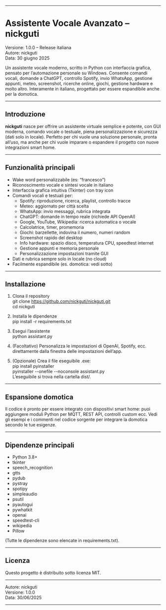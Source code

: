 -----------------------------------------

Assistente Vocale Avanzato – nickguti  
=====================================

Versione: 1.0.0 – Release italiana  
Autore: nickguti  
Data: 30 giugno 2025

Un assistente vocale moderno, scritto in Python con interfaccia grafica, pensato per l’automazione personale su Windows. Consente comandi vocali, domande a ChatGPT, controllo Spotify, invio WhatsApp, gestione appunti, meteo, screenshot, ricerche online, giochi, gestione hardware e molto altro. Interamente in italiano, progettato per essere espandibile anche per la domotica.

-----------------------------------------

Introduzione  
------------

**nickguti** nasce per offrire un assistente virtuale semplice e potente, con GUI moderna, comando vocale o testuale, piena personalizzazione e sicurezza (dati solo in locale). Perfetto per chi vuole una soluzione personale, pronta all’uso, ma anche per chi vuole imparare o espandere il progetto con nuove integrazioni smart home.

-----------------------------------------

Funzionalità principali  
-----------------------

- Wake word personalizzabile (es: “francesco”)
- Riconoscimento vocale e sintesi vocale in italiano
- Interfaccia grafica intuitiva (Tkinter) con tray icon
- Comandi vocali e testuali per:
    - Spotify: riproduzione, ricerca, playlist, controllo tracce
    - Meteo: aggiornato per città scelta
    - WhatsApp: invio messaggi, rubrica integrata
    - ChatGPT: domande in tempo reale (richiede API OpenAI)
    - Google, YouTube, Wikipedia: ricerca automatica o vocale
    - Calcolatrice, timer, promemoria
    - Giochi: barzellette, indovina il numero, numeri random
    - Screenshot rapido del desktop
    - Info hardware: spazio disco, temperatura CPU, speedtest internet
    - Gestione appunti e memoria personale
    - Personalizzazione impostazioni tramite GUI
- Dati e rubrica sempre solo in locale (no cloud)
- Facilmente espandibile (es. domotica: vedi sotto)

-----------------------------------------

Installazione  
-------------

1. Clona il repository  
   git clone https://github.com/nickguti/nickguti.git  
   cd nickguti

2. Installa le dipendenze  
   pip install -r requirements.txt

3. Esegui l’assistente  
   python assistant.py

4. (Facoltativo) Personalizza le impostazioni di OpenAI, Spotify, ecc. direttamente dalla finestra delle impostazioni dell’app.

5. (Opzionale) Crea il file eseguibile .exe:  
   pip install pyinstaller  
   pyinstaller --onefile --noconsole assistant.py  
   L’eseguibile si trova nella cartella dist/.

-----------------------------------------

Espansione domotica  
-------------------

Il codice è pronto per essere integrato con dispositivi smart home: puoi aggiungere moduli Python per MQTT, REST API, controlli custom ecc. Vedi gli esempi e i commenti nel codice sorgente per integrare la domotica secondo le tue esigenze.

-----------------------------------------

Dipendenze principali  
---------------------

- Python 3.8+
- tkinter
- speech_recognition
- gtts
- pydub
- pystray
- spotipy
- simpleaudio
- psutil
- pyautogui
- pywhatkit
- openai
- speedtest-cli
- wikipedia
- Pillow

(Tutte le dipendenze sono elencate in requirements.txt).

-----------------------------------------

Licenza  
-------

Questo progetto è distribuito sotto licenza MIT.

-----------------------------------------

Autore: nickguti  
Versione: 1.0.0  
Data: 30/06/2025  

-----------------------------------------

